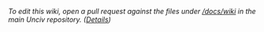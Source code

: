 *To edit this wiki, open a pull request against the files under [/docs/wiki](/docs/wiki) in the main Unciv repository. ([Details](./From-code-to-deployment.md#updating-the-wiki))* 
